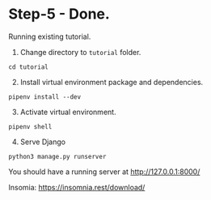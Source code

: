 # Step-5 - Done.

Running existing tutorial.

1. Change directory to `tutorial` folder. 
```
cd tutorial
```

2. Install virtual environment package and dependencies.
```
pipenv install --dev
```

3. Activate virtual environment.
```
pipenv shell
```

4. Serve Django
```
python3 manage.py runserver
```

You should have a running server at http://127.0.0.1:8000/

Insomia: https://insomnia.rest/download/
